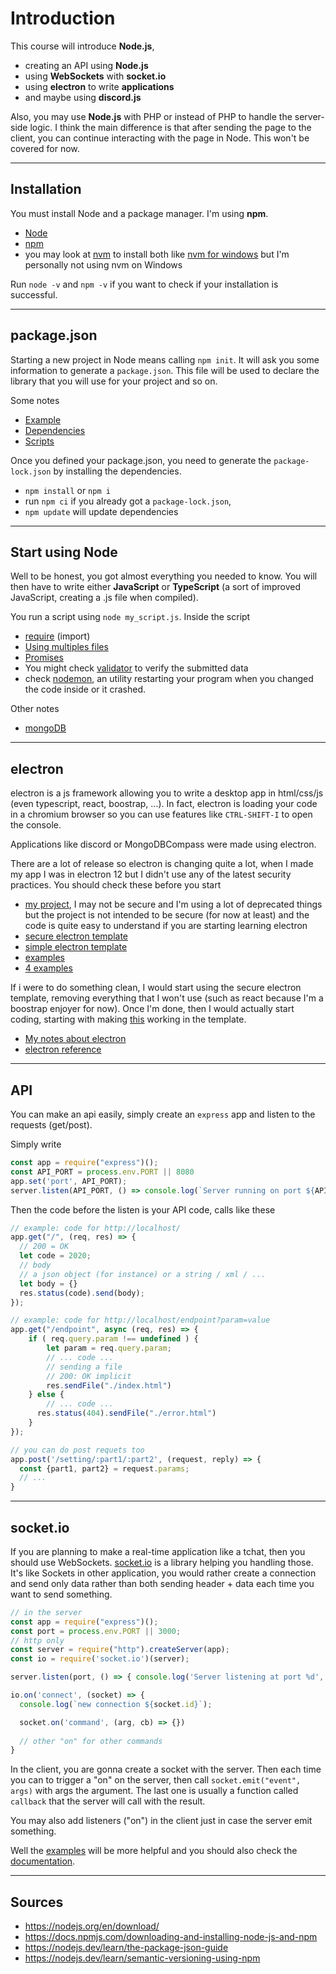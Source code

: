 # Introduction

This course will introduce **Node.js**,

* creating an API using **Node.js**
* using **WebSockets** with **socket.io**
* using **electron** to write **applications**
* and maybe using **discord.js**

Also, you may use **Node.js** with PHP or instead
of PHP to handle the server-side logic. I think the
main difference is that after sending the page to the
client, you can continue interacting with the page
in Node. This won't be covered for now.

<hr class="sr">

## Installation

You must install Node and a package manager. I'm using
**npm**.

* [Node](https://nodejs.org/en/download/)
* [npm](https://docs.npmjs.com/downloading-and-installing-node-js-and-npm)
* you may look at [nvm](https://github.com/nvm-sh/nvm)
  to install both like
  [nvm for windows](https://github.com/coreybutler/nvm-windows/releases)
  but I'm personally not using nvm on Windows

Run ``node -v`` and `npm -v` if you want to check if
your installation is successful.

<hr class="sl">

## package.json

Starting a new project in Node means calling
``npm init``. It will ask you some information to
generate a ``package.json``. This file will be used
to declare the library that you will use for your
project and so on.

Some notes

* [Example](node/example.md)
* [Dependencies](node/deps.md)
* [Scripts](node/scripts.md)

Once you defined your package.json, you need to generate
the ``package-lock.json`` by installing the dependencies.

* ``npm install`` or ``npm i``
* run ``npm ci`` if you already got a ``package-lock.json``,
* ``npm update`` will update dependencies

<hr class="sr">

## Start using Node

Well to be honest, you got almost everything you needed
to know. You will then have to write either **JavaScript**
or **TypeScript** (a sort of improved JavaScript, creating
a .js file when compiled).

You run a script using ``node my_script.js``. Inside
the script

* [require](node/require.md) (import)
* [Using multiples files](node/exports.md)
* [Promises](node/promises.md)
* You might check [validator](https://www.geeksforgeeks.org/how-to-validate-data-using-validator-module-in-node-js/)
  to verify the submitted data
* check [nodemon](https://www.npmjs.com/package/nodemon),
  an utility restarting your program when you changed
  the code inside or it crashed.

Other notes

* [mongoDB](node/db/mongo.md)

<hr class="sl">

## electron

electron is a js framework allowing you to write a desktop
app in html/css/js (even typescript, react, boostrap, ...).
In fact, electron is loading your code in a
chromium browser so you can use features like
``CTRL-SHIFT-I`` to open the console.

Applications like discord or MongoDBCompass were
made using electron.

There are a lot of release so electron is changing
quite a lot, when I made my app I was in electron
12 but I didn't use any of the latest security practices.
You should check these before you start

* [my project](https://github.com/lgs-games/prim/tree/master/version_js), I may not
  be secure and I'm using a lot of deprecated things but the project is not intended
  to be secure (for now at least) and the code is quite easy to understand
  if you are starting learning electron
* [secure electron template](https://github.com/reZach/secure-electron-template)
* [simple electron template](https://github.com/electron/electron-quick-start)
* [examples](https://github.com/hokein/electron-sample-apps)
* [4 examples](https://github.com/akabekobeko/examples-electron)

If i were to do something clean, I would start using
the secure electron template, removing everything
that I won't use (such as react because I'm a boostrap
enjoyer for now). Once I'm done, then I would actually
start coding, starting with making 
[this](https://github.com/binaryfunt/electron-seamless-titlebar-tutorial)
working in the template.

* [My notes about electron](electron/notes.md)
* [electron reference](electron/ref.md)

<hr class="sr">

## API

You can make an api easily, simply create an
``express`` app and listen to the requests (get/post).

Simply write 

```js
const app = require("express")();
const API_PORT = process.env.PORT || 8080
app.set('port', API_PORT);
server.listen(API_PORT, () => console.log(`Server running on port ${API_PORT}`));
```

Then the code before the listen is your API code,
calls like these

```js
// example: code for http://localhost/
app.get("/", (req, res) => {
  // 200 = OK
  let code = 2020;
  // body
  // a json object (for instance) or a string / xml / ...
  let body = {}
  res.status(code).send(body);
});

// example: code for http://localhost/endpoint?param=value
app.get("/endpoint", async (req, res) => {
    if ( req.query.param !== undefined ) {
        let param = req.query.param;
        // ... code ...
        // sending a file
        // 200: OK implicit
        res.sendFile("./index.html")
    } else {
        // ... code ...
      res.status(404).sendFile("./error.html")
    }
});

// you can do post requets too
app.post('/setting/:part1/:part2', (request, reply) => {
  const {part1, part2} = request.params;
  // ...
}
```

<hr class="sl">

## socket.io

If you are planning to make a real-time application like
a tchat, then you should use WebSockets. [socket.io](https://socket.io/)
is a library helping you handling those. It's like Sockets
in other application, you would rather create a connection
and send only data rather than both sending header + data
each time you want to send something.

````js
// in the server
const app = require("express")();
const port = process.env.PORT || 3000;
// http only
const server = require("http").createServer(app);
const io = require('socket.io')(server);

server.listen(port, () => { console.log('Server listening at port %d', port); });

io.on('connect', (socket) => {
  console.log(`new connection ${socket.id}`);

  socket.on('command', (arg, cb) => {})
  
  // other "on" for other commands
}
````

In the client, you are gonna create a socket with
the server. Then each time you can to trigger a "on"
on the server, then call ``socket.emit("event", args)``
with args the argument. The last one is usually a function
called ``callback`` that the server will call with the
result.

You may also add listeners ("on") in the client
just in case the server emit something.

Well the [examples](https://github.com/socketio/socket.io/tree/master/examples)
will be more helpful and you should also
check the [documentation](https://socket.io/get-started/).

<hr class="sr">

## Sources

* <https://nodejs.org/en/download/>
* <https://docs.npmjs.com/downloading-and-installing-node-js-and-npm>
* <https://nodejs.dev/learn/the-package-json-guide>
* <https://nodejs.dev/learn/semantic-versioning-using-npm>